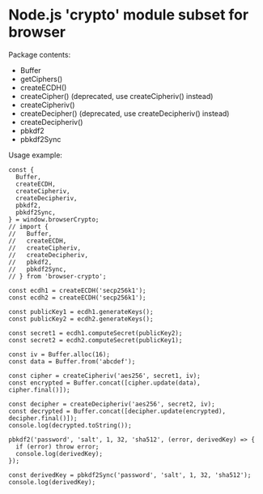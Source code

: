 # Node.js 'crypto' module subset for browser

Package contents:

- Buffer
- getCiphers()
- createECDH()
- createCipher() (deprecated, use createCipheriv() instead)
- createCipheriv()
- createDecipher() (deprecated, use createDecipheriv() instead)
- createDecipheriv()
- pbkdf2
- pbkdf2Sync

Usage example:

```
const {
  Buffer,
  createECDH,
  createCipheriv,
  createDecipheriv,
  pbkdf2,
  pbkdf2Sync,
} = window.browserCrypto;
// import {
//   Buffer,
//   createECDH,
//   createCipheriv,
//   createDecipheriv,
//   pbkdf2,
//   pbkdf2Sync,
// } from 'browser-crypto';

const ecdh1 = createECDH('secp256k1');
const ecdh2 = createECDH('secp256k1');

const publicKey1 = ecdh1.generateKeys();
const publicKey2 = ecdh2.generateKeys();

const secret1 = ecdh1.computeSecret(publicKey2);
const secret2 = ecdh2.computeSecret(publicKey1);

const iv = Buffer.alloc(16);
const data = Buffer.from('abcdef');

const cipher = createCipheriv('aes256', secret1, iv);
const encrypted = Buffer.concat([cipher.update(data), cipher.final()]);

const decipher = createDecipheriv('aes256', secret2, iv);
const decrypted = Buffer.concat([decipher.update(encrypted), decipher.final()]);
console.log(decrypted.toString());

pbkdf2('password', 'salt', 1, 32, 'sha512', (error, derivedKey) => {
  if (error) throw error;
  console.log(derivedKey);
});

const derivedKey = pbkdf2Sync('password', 'salt', 1, 32, 'sha512');
console.log(derivedKey);

```
